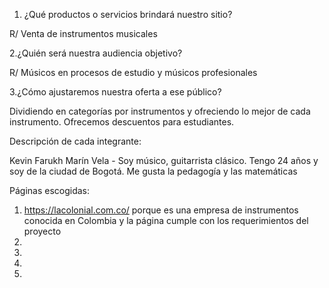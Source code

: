 1. ¿Qué productos o servicios brindará nuestro sitio?

R/ Venta de instrumentos musicales 


2.¿Quién será nuestra audiencia objetivo? 

R/ Músicos en procesos de estudio y músicos profesionales


3.¿Cómo ajustaremos nuestra oferta a ese público?

Dividiendo en categorías por instrumentos y ofreciendo lo mejor de cada instrumento.
Ofrecemos descuentos para estudiantes.

Descripción de cada integrante:

Kevin Farukh Marín Vela - Soy músico, guitarrista clásico. Tengo 24 años y soy de la ciudad de Bogotá. Me gusta la pedagogía y las matemáticas



Páginas escogidas:

1. https://lacolonial.com.co/ porque es una empresa de instrumentos conocida en Colombia y la página cumple con los requerimientos del proyecto
2.
3.
4.
5.
